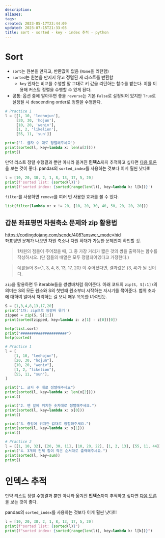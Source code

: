 ```yaml
---
description:
aliases: 
tags: 
created: 2023-05-17T23:44:09
updated: 2023-07-15T21:33:03
title: sort - sorted - key - index 추적 - python
---
```


# Sort

- `sort`는 원본을 만지고, 반환값이 없음 (`None`을 리턴함)
- `sorted`는 원본을 만지지 않고 정렬된 새 리스트를 반환함
	- `key` 인자는 비교를 수행할 말 그대로 키 값을 리턴하는 함수를 받는다. 이를 이용해 커스텀 정렬을 수행할 수 있게 된다.
- 공통: 옵션 중에 알아두면 좋을 `reverse`는 기본 `False`로 설정되어 있지만 `True`로 설정될 시 descending order로 정렬을 수행한다.

```python
# Practice 1
l = [[1, 10, 'leehojun'], 
	 [20, 30, 'hojun'], 
	 [10, 20, 'weniv'], 
	 [1, 2, 'likelion'], 
	 [55, 11, 'sun']]

print('1. 글자 수 대로 정렬해주세요')
print(sorted(l, key=lambda x: len(x[2])))
print()
```

만약 리스트 정렬 수행결과 뿐만 아니라 옮겨진 **인덱스**까지 추적하고 싶다면 [다음 토론](https://stackoverflow.com/questions/7851078/how-to-return-index-of-a-sorted-list#7851166)을 보는 것이 좋다. pandas의 `sorted_index`를 사용하는 것보다 이게 훨씬 낫다!!!

```python
l = [10, 20, 30, 2, 1, 8, 13, 17, 5, 20]
print(f'sorted list: {sorted(l)}')
print(f'sorted index: {sorted(range(len(l)), key=lambda k: l[k])}')
```

`filter`를 사용하면 `remove`를 여러 번 사용한 효과를 볼 수 있다.

```python
list(filter(lambda x: x != 20, [10, 20, 30, 40, 50, 20, 20, 20]))
```

## 갑분 좌표평면 차원축소 문제와  zip 활용법

https://codingdojang.com/scode/408?answer_mode=hid  
좌표평면 문제가 나오면 차원 축소나 차원 확대가 가능한 문제인지 확인할 것.

> 1차원의 점들이 주어졌을 때, 그 중 가장 거리가 짧은 것의 쌍을 출력하는 함수를 작성하시오. (단 점들의 배열은 모두 정렬되어있다고 가정한다.)

> 예를들어 S={1, 3, 4, 8, 13, 17, 20} 이 주어졌다면, 결과값은 (3, 4)가 될 것이다.

`zip`을 활용하면 두 iterable들을 쌍쌍바처럼 묶어준다. 아래 코드의 `zip(S, S[:1])`의 의미는 S의 모든 원소와 S의 첫번째 원소부터 시작하는 저시기를 묶어준다. 범위 초과에 대하여 알아서 처리하는 걸 보니 매우 똑똑한 녀석인듯.

```python
S = [1,3,4,8,13,17,20]
print('1차: zip으로 쌍쌍바 묶기')
zipped = zip(S, S[1:])
print(sorted(zipped, key=lambda z: z[1] - z[0])[0])
```

```python
help(list.sort)
print("#####################")
help(sorted)

# Practice 1
l = [
    [1, 10, "leehojun"],
    [20, 30, "hojun"],
    [10, 20, "weniv"],
    [1, 2, "likelion"],
    [55, 11, "sun"],
]

print("1. 글자 수 대로 정렬해주세요")
print(sorted(l, key=lambda x: len(x[2])))
print()

print("2. 맨 앞에 위치한 숫자대로 정렬해주세요.")
print(sorted(l, key=lambda x: x[0]))
print()

print("3. 중앙에 위치한 값대로 정렬해주세요.")
print(sorted(l, key=lambda x: x[1]))
print()

# Practice 2
l = [[1, 10, 32], [20, 30, 11], [10, 20, 22], [1, 2, 13], [55, 11, 44]]
print("4. 3개의 전체 합이 작은 순서대로 출력해주세요.")
print(sorted(l, key=sum))
print()
```

# 인덱스 추적

만약 리스트 정렬 수행결과 뿐만 아니라 옮겨진 **인덱스**까지 추적하고 싶다면 [다음 토론](https://stackoverflow.com/questions/7851078/how-to-return-index-of-a-sorted-list#7851166)을 보는 것이 좋다.

pandas의 `sorted_index`를 사용하는 것보다 이게 훨씬 낫다!!!

```python
l = [10, 20, 30, 2, 1, 8, 13, 17, 5, 20]
print(f"sorted list: {sorted(l)}")
print(f"sorted index: {sorted(range(len(l)), key=lambda k: l[k])}")
```
